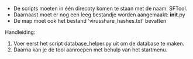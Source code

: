 
- De scripts moeten in één direcoty komen te staan met de naam: SFTool.
- Daarnaast moet er nog een leeg bestandje worden aangemaakt: __init__.py
- De map moet ook het bestand 'virusshare_hashes.txt' bevatten

Handleiding:
1. Voer eerst het script database_helper.py uit om de database te maken.
2. Daarna kan je de tool aanroepen met behulp van het startmenu. 
